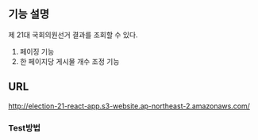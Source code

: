## 기능 설명
제 21대 국회의원선거 결과를 조회할 수 있다.

1. 페이징 기능
2. 한 페이지당 게시물 개수 조정 기능

## URL
http://election-21-react-app.s3-website.ap-northeast-2.amazonaws.com/

### Test방법

